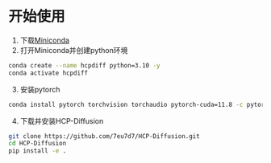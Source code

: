 # 开始使用

1. 下载[Miniconda](https://docs.conda.io/projects/miniconda/en/latest/)
2. 打开Miniconda并创建python环境
```bash
conda create --name hcpdiff python=3.10 -y
conda activate hcpdiff
```
3. 安装pytorch
```bash
conda install pytorch torchvision torchaudio pytorch-cuda=11.8 -c pytorch -c nvidia
```

4. 下载并安装HCP-Diffusion
```bash
git clone https://github.com/7eu7d7/HCP-Diffusion.git
cd HCP-Diffusion
pip install -e .
```